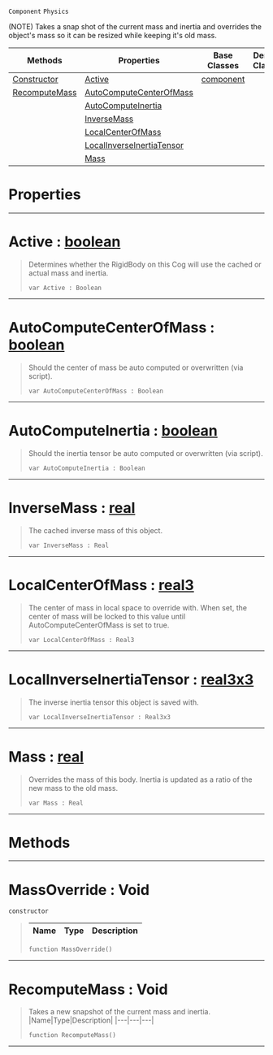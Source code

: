  `Component` `Physics`



(NOTE) Takes a snap shot of the current mass and inertia and overrides the object's mass so it can be resized while keeping it's old mass.

|Methods|Properties|Base Classes|Derived Classes|
|---|---|---|---|
|[ Constructor](https://github.com/ZilchEngine/ZilchDocs/blob/master/code_reference/class_reference/massoverride.md#massoverride-void)|[ Active](https://github.com/ZilchEngine/ZilchDocs/blob/master/code_reference/class_reference/massoverride.md#active-zilch-engine-docum)|[component](https://github.com/ZilchEngine/ZilchDocs/blob/master/code_reference/class_reference/component.md)| |
|[ RecomputeMass](https://github.com/ZilchEngine/ZilchDocs/blob/master/code_reference/class_reference/massoverride.md#recomputemass-void)|[ AutoComputeCenterOfMass](https://github.com/ZilchEngine/ZilchDocs/blob/master/code_reference/class_reference/massoverride.md#autocomputecenterofmass)| | |
| |[ AutoComputeInertia](https://github.com/ZilchEngine/ZilchDocs/blob/master/code_reference/class_reference/massoverride.md#autocomputeinertia-zero)| | |
| |[ InverseMass](https://github.com/ZilchEngine/ZilchDocs/blob/master/code_reference/class_reference/massoverride.md#inversemass-zilch-engine)| | |
| |[ LocalCenterOfMass](https://github.com/ZilchEngine/ZilchDocs/blob/master/code_reference/class_reference/massoverride.md#localcenterofmass-zilch-e)| | |
| |[ LocalInverseInertiaTensor](https://github.com/ZilchEngine/ZilchDocs/blob/master/code_reference/class_reference/massoverride.md#localinverseinertiatenso)| | |
| |[ Mass](https://github.com/ZilchEngine/ZilchDocs/blob/master/code_reference/class_reference/massoverride.md#mass-zilch-engine-documen)| | |


 #  Properties


---  
 #  Active : [boolean](https://github.com/ZilchEngine/ZilchDocs/blob/master/code_reference/nada_base_types/boolean.md)

> Determines whether the RigidBody on this Cog will use the cached or actual mass and inertia.
> ``` lang=cpp, name=Nada
> var Active : Boolean


---  
 #  AutoComputeCenterOfMass : [boolean](https://github.com/ZilchEngine/ZilchDocs/blob/master/code_reference/nada_base_types/boolean.md)

> Should the center of mass be auto computed or overwritten (via script).
> ``` lang=cpp, name=Nada
> var AutoComputeCenterOfMass : Boolean


---  
 #  AutoComputeInertia : [boolean](https://github.com/ZilchEngine/ZilchDocs/blob/master/code_reference/nada_base_types/boolean.md)

> Should the inertia tensor be auto computed or overwritten (via script).
> ``` lang=cpp, name=Nada
> var AutoComputeInertia : Boolean


---  
 #  InverseMass : [real](https://github.com/ZilchEngine/ZilchDocs/blob/master/code_reference/nada_base_types/real.md)

> The cached inverse mass of this object.
> ``` lang=cpp, name=Nada
> var InverseMass : Real


---  
 #  LocalCenterOfMass : [real3](https://github.com/ZilchEngine/ZilchDocs/blob/master/code_reference/nada_base_types/real3.md)

> The center of mass in local space to override with. When set, the center of mass will be locked to this value until AutoComputeCenterOfMass is set to true.
> ``` lang=cpp, name=Nada
> var LocalCenterOfMass : Real3


---  
 #  LocalInverseInertiaTensor : [real3x3](https://github.com/ZilchEngine/ZilchDocs/blob/master/code_reference/nada_base_types/real3x3.md)

> The inverse inertia tensor this object is saved with.
> ``` lang=cpp, name=Nada
> var LocalInverseInertiaTensor : Real3x3


---  
 #  Mass : [real](https://github.com/ZilchEngine/ZilchDocs/blob/master/code_reference/nada_base_types/real.md)

> Overrides the mass of this body. Inertia is updated as a ratio of the new mass to the old mass.
> ``` lang=cpp, name=Nada
> var Mass : Real


---  
 #  Methods


---  
 #  MassOverride : Void

 `constructor`

> 
> |Name|Type|Description|
> |---|---|---|
> ``` lang=cpp, name=Nada
> function MassOverride()
> ``` 


---  
 #  RecomputeMass : Void

> Takes a new snapshot of the current mass and inertia.
> |Name|Type|Description|
> |---|---|---|
> ``` lang=cpp, name=Nada
> function RecomputeMass()
> ``` 


---  
 

 